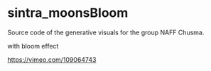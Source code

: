 # sintra_moonsBloom

Source code of the generative visuals for the group NAFF Chusma.

with bloom effect

https://vimeo.com/109064743
